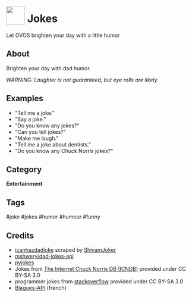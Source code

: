 # <img src='./dadjokes.png' card_color='#22a7f0' width='50' height='50' style='vertical-align:bottom'/> Jokes
Let OVOS brighten your day with a little humor 
## About 
Brighten your day with dad humor.  

 _WARNING:  Laughter is not guaranteed, but eye rolls are likely._


## Examples 
* "Tell me a joke."
* "Say a joke."
* "Do you know any jokes?"
* "Can you tell jokes?"
* "Make me laugh."
* "Tell me a joke about dentists."
* "Do you know any Chuck Norris jokes?"

## Category
**Entertainment**

## Tags
#joke
#jokes
#humor
#humour
#funny

## Credits
- [icanhazdadjoke](https://icanhazdadjoke.com) scraped by [ShivamJoker](https://gist.github.com/ShivamJoker/2ca8daacab7a4fe0615f535cd9d7fd78)
- [mshwery/dad-jokes-api](https://github.com/mshwery/dad-jokes-api)
- [pyjokes](https://github.com/pyjokes/pyjokes)
- Jokes from [The Internet Chuck Norris DB (ICNDB)](http://www.icndb.com/) provided under CC BY-SA 3.0
- programmer jokes from [stackoverflow](http://stackoverflow.com/questions/234075/what-is-your-best-programmer-joke?page=4&tab=votes#tab-top) provided under CC BY-SA 3.0
- [Blagues-API](https://github.com/Blagues-API/blagues-api/) (french)
